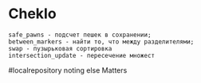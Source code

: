 # ChekIo
	safe_pawns - подсчет пешек в сохранении;
	between_markers - найти то, что между разделителями;
	swap - пузырьковая сортировка
	intersection_update - пересечение множест

#localrepository
	noting else Matters
